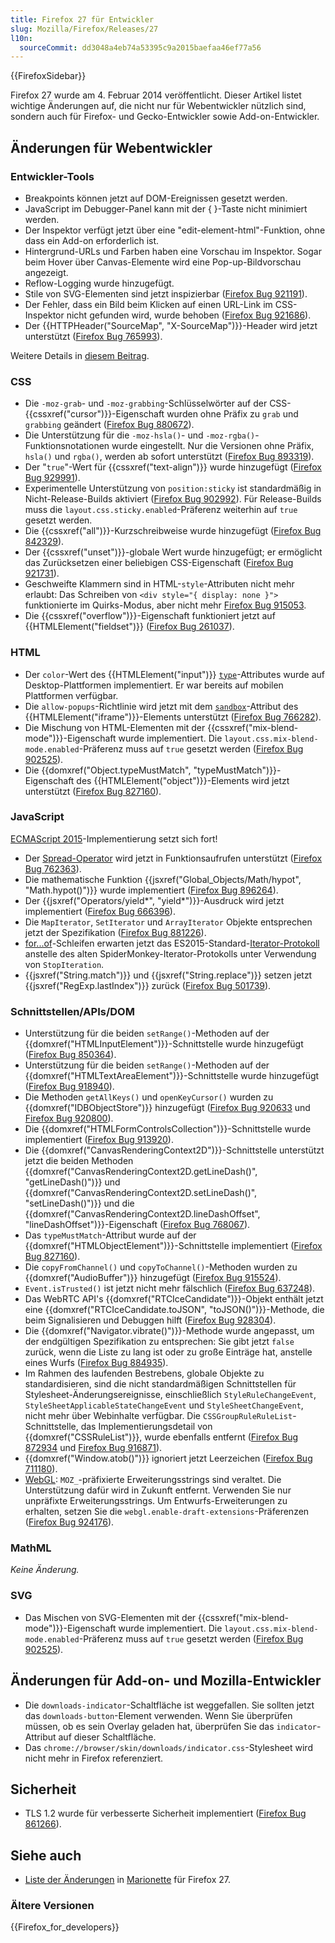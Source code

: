 ```yaml
---
title: Firefox 27 für Entwickler
slug: Mozilla/Firefox/Releases/27
l10n:
  sourceCommit: dd3048a4eb74a53395c9a2015baefaa46ef77a56
---
```


{{FirefoxSidebar}}

Firefox 27 wurde am 4. Februar 2014 veröffentlicht. Dieser Artikel listet wichtige Änderungen auf, die nicht nur für Webentwickler nützlich sind, sondern auch für Firefox- und Gecko-Entwickler sowie Add-on-Entwickler.

## Änderungen für Webentwickler

### Entwickler-Tools

- Breakpoints können jetzt auf DOM-Ereignissen gesetzt werden.
- JavaScript im Debugger-Panel kann mit der { }-Taste nicht minimiert werden.
- Der Inspektor verfügt jetzt über eine "edit-element-html"-Funktion, ohne dass ein Add-on erforderlich ist.
- Hintergrund-URLs und Farben haben eine Vorschau im Inspektor. Sogar beim Hover über Canvas-Elemente wird eine Pop-up-Bildvorschau angezeigt.
- Reflow-Logging wurde hinzugefügt.
- Stile von SVG-Elementen sind jetzt inspizierbar ([Firefox Bug 921191](https://bugzil.la/921191)).
- Der Fehler, dass ein Bild beim Klicken auf einen URL-Link im CSS-Inspektor nicht gefunden wird, wurde behoben ([Firefox Bug 921686](https://bugzil.la/921686)).
- Der {{HTTPHeader("SourceMap", "X-SourceMap")}}-Header wird jetzt unterstützt ([Firefox Bug 765993](https://bugzil.la/765993)).

Weitere Details in [diesem Beitrag](https://hacks.mozilla.org/2013/11/firefox-developer-tools-episode-27-edit-as-html-codemirror-more/).

### CSS

- Die `-moz-grab`- und `-moz-grabbing`-Schlüsselwörter auf der CSS-{{cssxref("cursor")}}-Eigenschaft wurden ohne Präfix zu `grab` und `grabbing` geändert ([Firefox Bug 880672](https://bugzil.la/880672)).
- Die Unterstützung für die `-moz-hsla()`- und `-moz-rgba()`-Funktionsnotationen wurde eingestellt. Nur die Versionen ohne Präfix, `hsla()` und `rgba()`, werden ab sofort unterstützt ([Firefox Bug 893319](https://bugzil.la/893319)).
- Der "`true`"-Wert für {{cssxref("text-align")}} wurde hinzugefügt ([Firefox Bug 929991](https://bugzil.la/929991)).
- Experimentelle Unterstützung von `position:sticky` ist standardmäßig in Nicht-Release-Builds aktiviert ([Firefox Bug 902992](https://bugzil.la/902992)). Für Release-Builds muss die `layout.css.sticky.enabled`-Präferenz weiterhin auf `true` gesetzt werden.
- Die {{cssxref("all")}}-Kurzschreibweise wurde hinzugefügt ([Firefox Bug 842329](https://bugzil.la/842329)).
- Der {{cssxref("unset")}}-globale Wert wurde hinzugefügt; er ermöglicht das Zurücksetzen einer beliebigen CSS-Eigenschaft ([Firefox Bug 921731](https://bugzil.la/921731)).
- Geschweifte Klammern sind in HTML-`style`-Attributen nicht mehr erlaubt: Das Schreiben von `<div style="{ display: none }">` funktionierte im Quirks-Modus, aber nicht mehr [Firefox Bug 915053](https://bugzil.la/915053).
- Die {{cssxref("overflow")}}-Eigenschaft funktioniert jetzt auf {{HTMLElement("fieldset")}} ([Firefox Bug 261037](https://bugzil.la/261037)).

### HTML

- Der `color`-Wert des {{HTMLElement("input")}} [`type`](/de/docs/Web/HTML/Element/input#type)-Attributes wurde auf Desktop-Plattformen implementiert. Er war bereits auf mobilen Plattformen verfügbar.
- Die `allow-popups`-Richtlinie wird jetzt mit dem [`sandbox`](/de/docs/Web/HTML/Element/iframe#sandbox)-Attribut des {{HTMLElement("iframe")}}-Elements unterstützt ([Firefox Bug 766282](https://bugzil.la/766282)).
- Die Mischung von HTML-Elementen mit der {{cssxref("mix-blend-mode")}}-Eigenschaft wurde implementiert. Die `layout.css.mix-blend-mode.enabled`-Präferenz muss auf `true` gesetzt werden ([Firefox Bug 902525](https://bugzil.la/902525)).
- Die {{domxref("Object.typeMustMatch", "typeMustMatch")}}-Eigenschaft des {{HTMLElement("object")}}-Elements wird jetzt unterstützt ([Firefox Bug 827160](https://bugzil.la/827160)).

### JavaScript

[ECMAScript 2015](/de/docs/Web/JavaScript/ECMAScript_6_support_in_Mozilla)-Implementierung setzt sich fort!

- Der [Spread-Operator](/de/docs/Web/JavaScript/Reference/Operators/Spread_syntax) wird jetzt in Funktionsaufrufen unterstützt ([Firefox Bug 762363](https://bugzil.la/762363)).
- Die mathematische Funktion {{jsxref("Global_Objects/Math/hypot", "Math.hypot()")}} wurde implementiert ([Firefox Bug 896264](https://bugzil.la/896264)).
- Der {{jsxref("Operators/yield*", "yield*")}}-Ausdruck wird jetzt implementiert ([Firefox Bug 666396](https://bugzil.la/666396)).
- Die `MapIterator`, `SetIterator` und `ArrayIterator` Objekte entsprechen jetzt der Spezifikation ([Firefox Bug 881226](https://bugzil.la/881226)).
- [for...of](/de/docs/Web/JavaScript/Reference/Statements/for...of)-Schleifen erwarten jetzt das ES2015-Standard-[Iterator-Protokoll](/de/docs/Web/JavaScript/Reference/Iteration_protocols) anstelle des alten SpiderMonkey-Iterator-Protokolls unter Verwendung von `StopIteration`.
- {{jsxref("String.match")}} und {{jsxref("String.replace")}} setzen jetzt {{jsxref("RegExp.lastIndex")}} zurück ([Firefox Bug 501739](https://bugzil.la/501739)).

### Schnittstellen/APIs/DOM

- Unterstützung für die beiden `setRange()`-Methoden auf der {{domxref("HTMLInputElement")}}-Schnittstelle wurde hinzugefügt ([Firefox Bug 850364](https://bugzil.la/850364)).
- Unterstützung für die beiden `setRange()`-Methoden auf der {{domxref("HTMLTextAreaElement")}}-Schnittstelle wurde hinzugefügt ([Firefox Bug 918940](https://bugzil.la/918940)).
- Die Methoden `getAllKeys()` und `openKeyCursor()` wurden zu {{domxref("IDBObjectStore")}} hinzugefügt ([Firefox Bug 920633](https://bugzil.la/920633) und [Firefox Bug 920800](https://bugzil.la/920800)).
- Die {{domxref("HTMLFormControlsCollection")}}-Schnittstelle wurde implementiert ([Firefox Bug 913920](https://bugzil.la/913920)).
- Die {{domxref("CanvasRenderingContext2D")}}-Schnittstelle unterstützt jetzt die beiden Methoden {{domxref("CanvasRenderingContext2D.getLineDash()", "getLineDash()")}} und {{domxref("CanvasRenderingContext2D.setLineDash()", "setLineDash()")}} und die {{domxref("CanvasRenderingContext2D.lineDashOffset", "lineDashOffset")}}-Eigenschaft ([Firefox Bug 768067](https://bugzil.la/768067)).
- Das `typeMustMatch`-Attribut wurde auf der {{domxref("HTMLObjectElement")}}-Schnittstelle implementiert ([Firefox Bug 827160](https://bugzil.la/827160)).
- Die `copyFromChannel()` und `copyToChannel()`-Methoden wurden zu {{domxref("AudioBuffer")}} hinzugefügt ([Firefox Bug 915524](https://bugzil.la/915524)).
- `Event.isTrusted()` ist jetzt nicht mehr fälschlich ([Firefox Bug 637248](https://bugzil.la/637248)).
- Das WebRTC API's {{domxref("RTCIceCandidate")}}-Objekt enthält jetzt eine {{domxref("RTCIceCandidate.toJSON", "toJSON()")}}-Methode, die beim Signalisieren und Debuggen hilft ([Firefox Bug 928304](https://bugzil.la/928304)).
- Die {{domxref("Navigator.vibrate()")}}-Methode wurde angepasst, um der endgültigen Spezifikation zu entsprechen: Sie gibt jetzt `false` zurück, wenn die Liste zu lang ist oder zu große Einträge hat, anstelle eines Wurfs ([Firefox Bug 884935](https://bugzil.la/884935)).
- Im Rahmen des laufenden Bestrebens, globale Objekte zu standardisieren, sind die nicht standardmäßigen Schnittstellen für Stylesheet-Änderungsereignisse, einschließlich `StyleRuleChangeEvent`, `StyleSheetApplicableStateChangeEvent` und `StyleSheetChangeEvent`, nicht mehr über Webinhalte verfügbar. Die `CSSGroupRuleRuleList`-Schnittstelle, das Implementierungsdetail von {{domxref("CSSRuleList")}}, wurde ebenfalls entfernt ([Firefox Bug 872934](https://bugzil.la/872934) und [Firefox Bug 916871](https://bugzil.la/916871)).
- {{domxref("Window.atob()")}} ignoriert jetzt Leerzeichen ([Firefox Bug 711180](https://bugzil.la/711180)).
- [WebGL](/de/docs/Web/API/WebGL_API): `MOZ_`-präfixierte Erweiterungsstrings sind veraltet. Die Unterstützung dafür wird in Zukunft entfernt. Verwenden Sie nur unpräfixte Erweiterungsstrings. Um Entwurfs-Erweiterungen zu erhalten, setzen Sie die `webgl.enable-draft-extensions`-Präferenzen ([Firefox Bug 924176](https://bugzil.la/924176)).

### MathML

_Keine Änderung._

### SVG

- Das Mischen von SVG-Elementen mit der {{cssxref("mix-blend-mode")}}-Eigenschaft wurde implementiert. Die `layout.css.mix-blend-mode.enabled`-Präferenz muss auf `true` gesetzt werden ([Firefox Bug 902525](https://bugzil.la/902525)).

## Änderungen für Add-on- und Mozilla-Entwickler

- Die `downloads-indicator`-Schaltfläche ist weggefallen. Sie sollten jetzt das `downloads-button`-Element verwenden. Wenn Sie überprüfen müssen, ob es sein Overlay geladen hat, überprüfen Sie das `indicator`-Attribut auf dieser Schaltfläche.
- Das `chrome://browser/skin/downloads/indicator.css`-Stylesheet wird nicht mehr in Firefox referenziert.

## Sicherheit

- TLS 1.2 wurde für verbesserte Sicherheit implementiert ([Firefox Bug 861266](https://bugzil.la/861266)).

## Siehe auch

- [Liste der Änderungen](https://bugzilla.mozilla.org/buglist.cgi?resolution=FIXED&component=Marionette&product=Testing&target_milestone=mozilla27) in [Marionette](https://firefox-source-docs.mozilla.org/testing/marionette/index.html) für Firefox 27.

### Ältere Versionen

{{Firefox_for_developers}}
